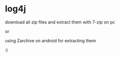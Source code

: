 # log4j

download all zip files and extract them with 7-zip on pc 

or 

using Zarchive on android for extracting them 

:)
